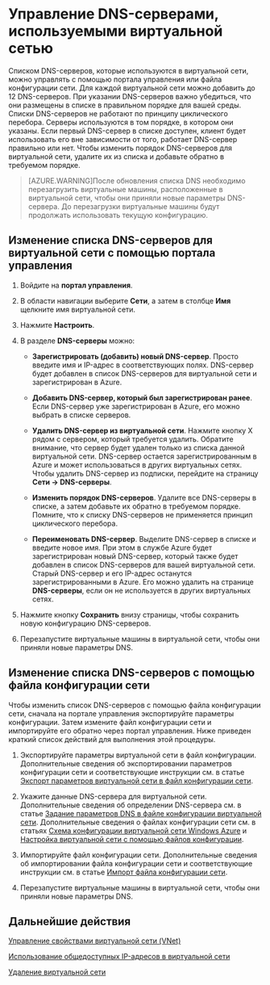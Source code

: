 <properties 
   pageTitle="Управление DNS-серверами, используемыми виртуальной сетью"
   description="Узнайте, как добавлять и удалять DNS-серверы в виртуальной сети (VNet)."
   services="virtual-network"
   documentationCenter="na"
   authors="telmosampaio"
   manager="carolz"
   editor="tysonn" />
<tags 
   ms.service="virtual-network"
   ms.devlang="na"
   ms.topic="article"
   ms.tgt_pltfrm="na"
   ms.workload="infrastructure-services"
   ms.date="06/08/2015"
   ms.author="telmos" />

# Управление DNS-серверами, используемыми виртуальной сетью

Списком DNS-серверов, которые используются в виртуальной сети, можно управлять с помощью портала управления или файла конфигурации сети. Для каждой виртуальной сети можно добавить до 12 DNS-серверов. При указании DNS-серверов важно убедиться, что они размещены в списке в правильном порядке для вашей среды. Списки DNS-серверов не работают по принципу циклического перебора. Серверы используются в том порядке, в котором они указаны. Если первый DNS-сервер в списке доступен, клиент будет использовать его вне зависимости от того, работает DNS-сервер правильно или нет. Чтобы изменить порядок DNS-серверов для виртуальной сети, удалите их из списка и добавьте обратно в требуемом порядке.

>[AZURE.WARNING]После обновления списка DNS необходимо перезагрузить виртуальные машины, расположенные в виртуальной сети, чтобы они приняли новые параметры DNS-сервера. До перезагрузки виртуальные машины будут продолжать использовать текущую конфигурацию.

## Изменение списка DNS-серверов для виртуальной сети с помощью портала управления

1. Войдите на **портал управления**.

1. В области навигации выберите **Сети**, а затем в столбце **Имя** щелкните имя виртуальной сети.

1. Нажмите **Настроить**.

1. В разделе **DNS-серверы** можно:

	- **Зарегистрировать (добавить) новый DNS-сервер**. Просто введите имя и IP-адрес в соответствующих полях. DNS-сервер будет добавлен в список DNS-серверов для виртуальной сети и зарегистрирован в Azure.

	- **Добавить DNS-сервер, который был зарегистрирован ранее**. Если DNS-сервер уже зарегистрирован в Azure, его можно выбрать в списке серверов.

	- **Удалить DNS-сервер из виртуальной сети**. Нажмите кнопку X рядом с сервером, который требуется удалить. Обратите внимание, что сервер будет удален только из списка данной виртуальной сети. DNS-сервер остается зарегистрированным в Azure и может использоваться в других виртуальных сетях. Чтобы удалить DNS-сервер из подписки, перейдите на страницу **Сети -> DNS-серверы**.

	- **Изменить порядок DNS-серверов**. Удалите все DNS-серверы в списке, а затем добавьте их обратно в требуемом порядке. Помните, что к списку DNS-серверов не применяется принцип циклического перебора.

	- **Переименовать DNS-сервер**. Выделите DNS-сервер в списке и введите новое имя. При этом в службе Azure будет зарегистрирован новый DNS-сервер, который также будет добавлен в список DNS-серверов для вашей виртуальной сети. Старый DNS-сервер и его IP-адрес останутся зарегистрированными в Azure. Его можно удалить на странице **DNS-серверы**, если он не используется в других виртуальных сетях.

1. Нажмите кнопку **Сохранить** внизу страницы, чтобы сохранить новую конфигурацию DNS-серверов.

1. Перезапустите виртуальные машины в виртуальной сети, чтобы они приняли новые параметры DNS.

## Изменение списка DNS-серверов с помощью файла конфигурации сети

Чтобы изменить список DNS-серверов с помощью файла конфигурации сети, сначала на портале управления экспортируйте параметры конфигурации. Затем измените файл конфигурации сети и импортируйте его обратно через портал управления. Ниже приведен краткий список действий для выполнения этой процедуры.

1. Экспортируйте параметры виртуальной сети в файл конфигурации. Дополнительные сведения об экспортировании параметров конфигурации сети и соответствующие инструкции см. в статье [Экспорт параметров виртуальной сети в файл конфигурации сети](https://msdn.microsoft.com/library/azure/dn133804.aspx).

1. Укажите данные DNS-сервера для виртуальной сети. Дополнительные сведения об определении DNS-сервера см. в статье [Задание параметров DNS в файле конфигурации виртуальной сети](https://msdn.microsoft.com/library/windowsazure/jj156098.aspx). Дополнительные сведения о файлах конфигурации сети см. в статьях [Схема конфигурации виртуальной сети Windows Azure](https://msdn.microsoft.com/library/azure/jj157100.aspx) и [Настройка виртуальной сети с помощью файлов конфигурации](https://msdn.microsoft.com/library/azure/jj156097.aspx).

1. Импортируйте файл конфигурации сети. Дополнительные сведения об импортировании файла конфигурации сети и соответствующие инструкции см. в статье [Импорт файла конфигурации сети](https://msdn.microsoft.com/library/azure/jj156213.aspx).

1. Перезапустите виртуальные машины в виртуальной сети, чтобы они приняли новые параметры DNS.

## Дальнейшие действия

[Управление свойствами виртуальной сети (VNet)](../virtual-networks-settings)

[Использование общедоступных IP-адресов в виртуальной сети](../virtual-networks-public-ip-within-vnet)

[Удаление виртуальной сети](../virtual-networks-delete-vnet)

<!---HONumber=62-->